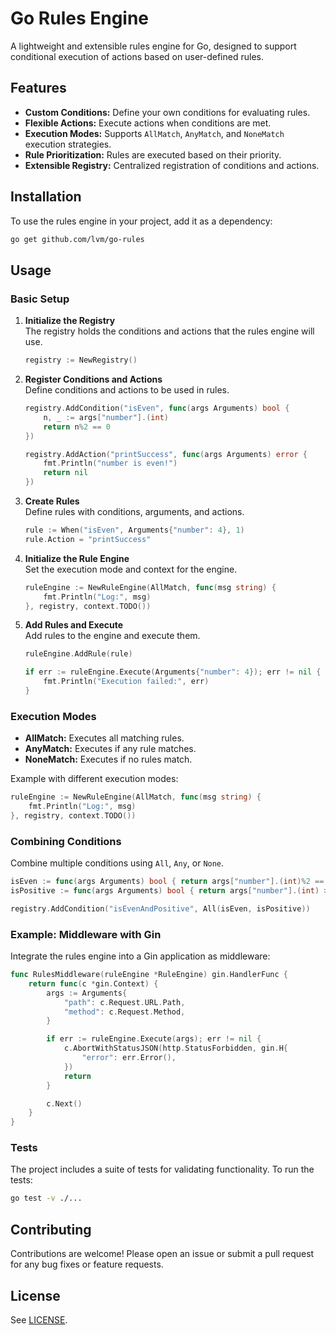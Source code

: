 
# Go Rules Engine

A lightweight and extensible rules engine for Go, designed to support conditional execution of actions based on user-defined rules.

## Features

- **Custom Conditions:** Define your own conditions for evaluating rules.
- **Flexible Actions:** Execute actions when conditions are met.
- **Execution Modes:** Supports `AllMatch`, `AnyMatch`, and `NoneMatch` execution strategies.
- **Rule Prioritization:** Rules are executed based on their priority.
- **Extensible Registry:** Centralized registration of conditions and actions.

## Installation

To use the rules engine in your project, add it as a dependency:

```bash
go get github.com/lvm/go-rules
```

## Usage

### Basic Setup

1. **Initialize the Registry**  
   The registry holds the conditions and actions that the rules engine will use.

   ```go
   registry := NewRegistry()
   ```

2. **Register Conditions and Actions**  
   Define conditions and actions to be used in rules.

   ```go
   registry.AddCondition("isEven", func(args Arguments) bool {
       n, _ := args["number"].(int)
       return n%2 == 0
   })

   registry.AddAction("printSuccess", func(args Arguments) error {
       fmt.Println("number is even!")
       return nil
   })
   ```

3. **Create Rules**  
   Define rules with conditions, arguments, and actions.

   ```go
   rule := When("isEven", Arguments{"number": 4}, 1)
   rule.Action = "printSuccess"
   ```

4. **Initialize the Rule Engine**  
   Set the execution mode and context for the engine.

   ```go
   ruleEngine := NewRuleEngine(AllMatch, func(msg string) {
       fmt.Println("Log:", msg)
   }, registry, context.TODO())
   ```

5. **Add Rules and Execute**  
   Add rules to the engine and execute them.

   ```go
   ruleEngine.AddRule(rule)

   if err := ruleEngine.Execute(Arguments{"number": 4}); err != nil {
       fmt.Println("Execution failed:", err)
   }
   ```

### Execution Modes

- **AllMatch:** Executes all matching rules.
- **AnyMatch:** Executes if any rule matches.
- **NoneMatch:** Executes if no rules match.

Example with different execution modes:

```go
ruleEngine := NewRuleEngine(AllMatch, func(msg string) {
    fmt.Println("Log:", msg)
}, registry, context.TODO())
```

### Combining Conditions

Combine multiple conditions using `All`, `Any`, or `None`.

```go
isEven := func(args Arguments) bool { return args["number"].(int)%2 == 0 }
isPositive := func(args Arguments) bool { return args["number"].(int) > 0 }

registry.AddCondition("isEvenAndPositive", All(isEven, isPositive))
```

### Example: Middleware with Gin

Integrate the rules engine into a Gin application as middleware:

```go
func RulesMiddleware(ruleEngine *RuleEngine) gin.HandlerFunc {
    return func(c *gin.Context) {
        args := Arguments{
            "path": c.Request.URL.Path,
            "method": c.Request.Method,
        }

        if err := ruleEngine.Execute(args); err != nil {
            c.AbortWithStatusJSON(http.StatusForbidden, gin.H{
                "error": err.Error(),
            })
            return
        }

        c.Next()
    }
}
```

### Tests

The project includes a suite of tests for validating functionality. To run the tests:

```bash
go test -v ./...
```

## Contributing

Contributions are welcome! Please open an issue or submit a pull request for any bug fixes or feature requests.

## License

See [LICENSE](LICENSE).
